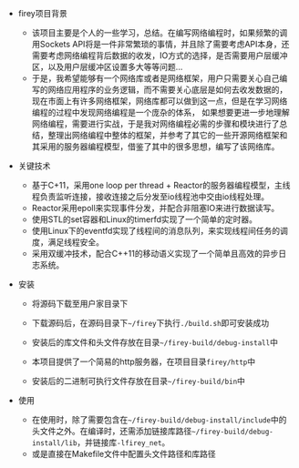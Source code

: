 - firey项目背景 
    + 该项目主要是个人的一些学习，总结。在编写网络编程时，如果频繁的调用Sockets API将是一件非常繁琐的事情，并且除了需要考虑API本身，还需要考虑网络编程背后数据的收发，IO方式的选择，是否需要用户层缓冲区，以及用户层缓冲区设置多大等等问题... 
	+ 于是，我希望能够有一个网络库或者是网络框架，用户只需要关心自己编写的网络应用程序的业务逻辑，而不需要关心底层是如何去收发数据的，现在市面上有许多网络框架，网络库都可以做到这一点，但是在学习网络编程的过程中发现网络编程是一个庞杂的体系， 如果想要更进一步地理解网络编程，需要进行实战，于是我对网络编程必需的步骤和模块进行了总结，整理出网络编程中整体的框架，并参考了其它的一些开源网络框架和其采用的服务器编程模型，借鉴了其中的很多思想，编写了该网络库。 

- 关键技术 
	+ 基于C+11，采用one loop per thread + Reactor的服务器编程模型，主线程负责监听连接，接收连接之后分发至io线程池中交由io线程处理。 
	+ Reactor采用epoll来实现事件分发，并配合非阻塞IO来进行数据读写。 
	+ 使用STL的set容器和Linux的timerfd实现了一个简单的定时器。 
	+  使用Linux下的eventfd实现了线程间的消息队列，来实现线程间任务的调度，满足线程安全。 
	+  采用双缓冲技术，配合C++11的移动语义实现了一个简单且高效的异步日志系统。 

- 安装 
	+ 将源码下载至用户家目录下 
	+ 下载源码后，在源码目录下`~/firey`下执行`./build.sh`即可安装成功 
	+  安装后的库文件和头文件存放在目录`~/firey-build/debug-install`中 

	+ 本项目提供了一个简易的http服务器，在项目目录`firey/http`中
	+ 安装后的二进制可执行文件存放在目录`~/firey-build/bin`中

- 使用 
	+ 在使用时，除了需要包含在`~/firey-build/debug-install/include`中的头文件之外。在编译时，还需添加链接库路径`~/firey-build/debug-install/lib`，并链接库`-lfirey_net`。
	+ 或是直接在Makefile文件中配置头文件路径和库路径

